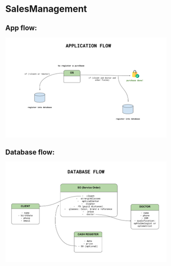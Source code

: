 # SalesManagement

## App flow:

![](flow/app-flow.svg)

## Database flow:

![](flow/database-flow.svg)